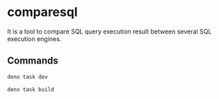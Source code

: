 # comparesql

It is a tool to compare SQL query execution result between several SQL execution engines.

## Commands

```bash
deno task dev

deno task build
```
